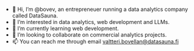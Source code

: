 - 👋 Hi, I’m @bovev, an entrepreneuer running a data analytics company called DataSauna.
- 👀 I’m interested in data analytics, web development and LLMs.
- 🌱 I’m currently learning web development.
- 💞️ I’m looking to collaborate on commercial analytics projects.
- 📫 You can reach me through email valtteri.bovellan@datasauna.fi

<!---
bovev/bovev is a ✨ special ✨ repository because its `README.md` (this file) appears on your GitHub profile.
You can click the Preview link to take a look at your changes.
--->
